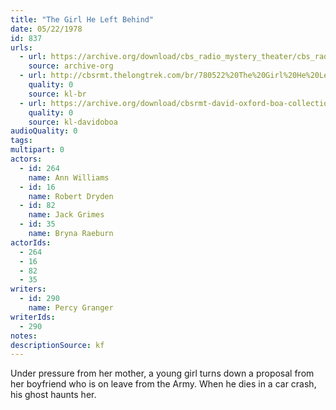 ```yaml
---
title: "The Girl He Left Behind"
date: 05/22/1978
id: 837
urls: 
  - url: https://archive.org/download/cbs_radio_mystery_theater/cbs_radio_mystery_theater-0801-0850.zip/cbs_radio_mystery_theater-0801-0850%2Fcbsrmt_0837_the_girl_he_left_behind.mp3
    source: archive-org
  - url: http://cbsrmt.thelongtrek.com/br/780522%20The%20Girl%20He%20Left%20Behind-WBBM.mp3
    quality: 0
    source: kl-br
  - url: https://archive.org/download/cbsrmt-david-oxford-boa-collection/CBSRMT-780522-0837-The-Girl-He-Left-Behind-(128-48)_WBBM-JE-{BoA}.mp3
    quality: 0
    source: kl-davidoboa
audioQuality: 0
tags: 
multipart: 0
actors:  
  - id: 264
    name: Ann Williams  
  - id: 16
    name: Robert Dryden  
  - id: 82
    name: Jack Grimes  
  - id: 35
    name: Bryna Raeburn
actorIds:  
  - 264  
  - 16  
  - 82  
  - 35
writers:  
  - id: 290
    name: Percy Granger
writerIds:  
  - 290
notes: 
descriptionSource: kf
---
```

Under pressure from her mother, a young girl turns down a proposal from her boyfriend who is on leave from the Army. When he dies in a car crash, his ghost haunts her.